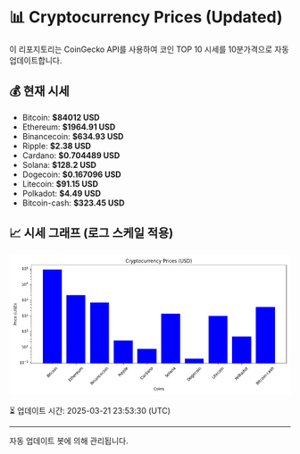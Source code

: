 
# 📊 Cryptocurrency Prices (Updated)

이 리포지토리는 CoinGecko API를 사용하여 코인 TOP 10 시세를 10분가격으로 자동 업데이트합니다.

## 💰 현재 시세
- Bitcoin: **$84012 USD**
- Ethereum: **$1964.91 USD**
- Binancecoin: **$634.93 USD**
- Ripple: **$2.38 USD**
- Cardano: **$0.704489 USD**
- Solana: **$128.2 USD**
- Dogecoin: **$0.167096 USD**
- Litecoin: **$91.15 USD**
- Polkadot: **$4.49 USD**
- Bitcoin-cash: **$323.45 USD**

## 📈 시세 그래프 (로그 스케일 적용)
![Crypto Prices](crypto_prices.png)

⏳ 업데이트 시간: 2025-03-21 23:53:30 (UTC)

---
자동 업데이트 봇에 의해 관리됩니다.

